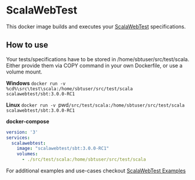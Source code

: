 # ScalaWebTest
This docker image builds and executes your [ScalaWebTest](https://scalawebtest) specifications.

## How to use
Your tests/specifications have to be stored in /home/sbtuser/src/test/scala. Either provide them via COPY command in your own Dockerfile, or use a volume mount.

**Windows**
`docker run -v %cd%\src\test\scala:/home/sbtuser/src/test/scala scalawebtest/sbt:3.0.0-RC1`

**Linux**
`docker run -v `pwd`/src/test/scala:/home/sbtuser/src/test/scala scalawebtest/sbt:3.0.0-RC1`

**docker-compose**
```yaml
version: '3'
services:
  scalawebtest:
    image: "scalawebtest/sbt:3.0.0-RC1"
    volumes:
      - ./src/test/scala:/home/sbtuser/src/test/scala
```

For additional examples and use-cases checkout [ScalaWebTest Examples](https://github.com/unic/ScalaWebTest/tree/master/examples)